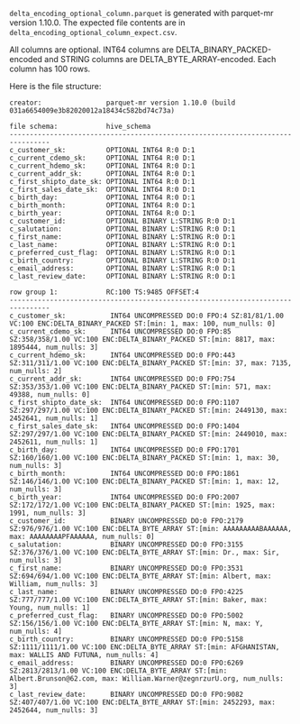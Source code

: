 <!--
  ~ Licensed to the Apache Software Foundation (ASF) under one
  ~ or more contributor license agreements.  See the NOTICE file
  ~ distributed with this work for additional information
  ~ regarding copyright ownership.  The ASF licenses this file
  ~ to you under the Apache License, Version 2.0 (the
  ~ "License"); you may not use this file except in compliance
  ~ with the License.  You may obtain a copy of the License at
  ~
  ~   http://www.apache.org/licenses/LICENSE-2.0
  ~
  ~ Unless required by applicable law or agreed to in writing,
  ~ software distributed under the License is distributed on an
  ~ "AS IS" BASIS, WITHOUT WARRANTIES OR CONDITIONS OF ANY
  ~ KIND, either express or implied.  See the License for the
  ~ specific language governing permissions and limitations
  ~ under the License.
  -->

`delta_encoding_optional_column.parquet` is generated with parquet-mr version 1.10.0.
The expected file contents are in `delta_encoding_optional_column_expect.csv`.

All columns are optional. INT64 columns are DELTA_BINARY_PACKED-encoded and STRING
columns are DELTA_BYTE_ARRAY-encoded. Each column has 100 rows.

Here is the file structure:
```file:                   file:/Users/pincheng/arrow/cpp/submodules/parquet-testing/data/delta_encoding_optional_column.parquet
creator:                parquet-mr version 1.10.0 (build 031a6654009e3b82020012a18434c582bd74c73a)

file schema:            hive_schema
--------------------------------------------------------------------------------
c_customer_sk:          OPTIONAL INT64 R:0 D:1
c_current_cdemo_sk:     OPTIONAL INT64 R:0 D:1
c_current_hdemo_sk:     OPTIONAL INT64 R:0 D:1
c_current_addr_sk:      OPTIONAL INT64 R:0 D:1
c_first_shipto_date_sk: OPTIONAL INT64 R:0 D:1
c_first_sales_date_sk:  OPTIONAL INT64 R:0 D:1
c_birth_day:            OPTIONAL INT64 R:0 D:1
c_birth_month:          OPTIONAL INT64 R:0 D:1
c_birth_year:           OPTIONAL INT64 R:0 D:1
c_customer_id:          OPTIONAL BINARY L:STRING R:0 D:1
c_salutation:           OPTIONAL BINARY L:STRING R:0 D:1
c_first_name:           OPTIONAL BINARY L:STRING R:0 D:1
c_last_name:            OPTIONAL BINARY L:STRING R:0 D:1
c_preferred_cust_flag:  OPTIONAL BINARY L:STRING R:0 D:1
c_birth_country:        OPTIONAL BINARY L:STRING R:0 D:1
c_email_address:        OPTIONAL BINARY L:STRING R:0 D:1
c_last_review_date:     OPTIONAL BINARY L:STRING R:0 D:1

row group 1:            RC:100 TS:9485 OFFSET:4
--------------------------------------------------------------------------------
c_customer_sk:           INT64 UNCOMPRESSED DO:0 FPO:4 SZ:81/81/1.00 VC:100 ENC:DELTA_BINARY_PACKED ST:[min: 1, max: 100, num_nulls: 0]
c_current_cdemo_sk:      INT64 UNCOMPRESSED DO:0 FPO:85 SZ:358/358/1.00 VC:100 ENC:DELTA_BINARY_PACKED ST:[min: 8817, max: 1895444, num_nulls: 3]
c_current_hdemo_sk:      INT64 UNCOMPRESSED DO:0 FPO:443 SZ:311/311/1.00 VC:100 ENC:DELTA_BINARY_PACKED ST:[min: 37, max: 7135, num_nulls: 2]
c_current_addr_sk:       INT64 UNCOMPRESSED DO:0 FPO:754 SZ:353/353/1.00 VC:100 ENC:DELTA_BINARY_PACKED ST:[min: 571, max: 49388, num_nulls: 0]
c_first_shipto_date_sk:  INT64 UNCOMPRESSED DO:0 FPO:1107 SZ:297/297/1.00 VC:100 ENC:DELTA_BINARY_PACKED ST:[min: 2449130, max: 2452641, num_nulls: 1]
c_first_sales_date_sk:   INT64 UNCOMPRESSED DO:0 FPO:1404 SZ:297/297/1.00 VC:100 ENC:DELTA_BINARY_PACKED ST:[min: 2449010, max: 2452611, num_nulls: 1]
c_birth_day:             INT64 UNCOMPRESSED DO:0 FPO:1701 SZ:160/160/1.00 VC:100 ENC:DELTA_BINARY_PACKED ST:[min: 1, max: 30, num_nulls: 3]
c_birth_month:           INT64 UNCOMPRESSED DO:0 FPO:1861 SZ:146/146/1.00 VC:100 ENC:DELTA_BINARY_PACKED ST:[min: 1, max: 12, num_nulls: 3]
c_birth_year:            INT64 UNCOMPRESSED DO:0 FPO:2007 SZ:172/172/1.00 VC:100 ENC:DELTA_BINARY_PACKED ST:[min: 1925, max: 1991, num_nulls: 3]
c_customer_id:           BINARY UNCOMPRESSED DO:0 FPO:2179 SZ:976/976/1.00 VC:100 ENC:DELTA_BYTE_ARRAY ST:[min: AAAAAAAAABAAAAAA, max: AAAAAAAAPFAAAAAA, num_nulls: 0]
c_salutation:            BINARY UNCOMPRESSED DO:0 FPO:3155 SZ:376/376/1.00 VC:100 ENC:DELTA_BYTE_ARRAY ST:[min: Dr., max: Sir, num_nulls: 3]
c_first_name:            BINARY UNCOMPRESSED DO:0 FPO:3531 SZ:694/694/1.00 VC:100 ENC:DELTA_BYTE_ARRAY ST:[min: Albert, max: William, num_nulls: 3]
c_last_name:             BINARY UNCOMPRESSED DO:0 FPO:4225 SZ:777/777/1.00 VC:100 ENC:DELTA_BYTE_ARRAY ST:[min: Baker, max: Young, num_nulls: 1]
c_preferred_cust_flag:   BINARY UNCOMPRESSED DO:0 FPO:5002 SZ:156/156/1.00 VC:100 ENC:DELTA_BYTE_ARRAY ST:[min: N, max: Y, num_nulls: 4]
c_birth_country:         BINARY UNCOMPRESSED DO:0 FPO:5158 SZ:1111/1111/1.00 VC:100 ENC:DELTA_BYTE_ARRAY ST:[min: AFGHANISTAN, max: WALLIS AND FUTUNA, num_nulls: 4]
c_email_address:         BINARY UNCOMPRESSED DO:0 FPO:6269 SZ:2813/2813/1.00 VC:100 ENC:DELTA_BYTE_ARRAY ST:[min: Albert.Brunson@62.com, max: William.Warner@zegnrzurU.org, num_nulls: 3]
c_last_review_date:      BINARY UNCOMPRESSED DO:0 FPO:9082 SZ:407/407/1.00 VC:100 ENC:DELTA_BYTE_ARRAY ST:[min: 2452293, max: 2452644, num_nulls: 3]
```
